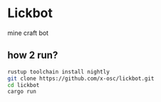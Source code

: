 # Lickbot
mine craft bot
## how 2 run?
```sh
rustup toolchain install nightly
git clone https://github.com/x-osc/lickbot.git
cd lickbot
cargo run
```
